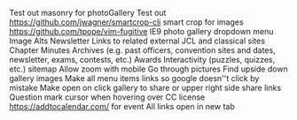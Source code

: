 Test out masonry for photoGallery
Test out https://github.com/jwagner/smartcrop-cli smart crop for images
https://github.com/tpope/vim-fugitive
IE9
        photo gallery
        dropdown menu
Image Alts
Newsletter
Links to related external JCL and classical sites
Chapter Minutes
Archives (e.g. past officers, convention sites and dates, newsletter, exams, contests, etc.)
Awards
Interactivity (puzzles, quizzes, etc.)
sitemap
Allow zoom with mobile
Go through pictures
        Find upside down gallery images
Make all menu items links so google doesn''t click by mistake
Make open on click gallery to share
        or upper right side share links
Question mark cursor when hovering over CC license
https://addtocalendar.com/ for event
All links open in new tab
